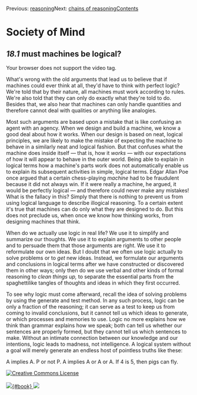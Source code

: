 <div class="chapnav">

<span class="prev">Previous: [reasoning](./som-18.html)</span><span
class="next">Next: [chains of reasoning](./som-18.2.html)</span><span
class="contents">[Contents](index.html)</span>
<div class="titlebar">

Society of Mind
===============

</div>

</div>

*18.1* must machines be logical?
--------------------------------

Your browser does not support the video tag.

What's wrong with the old arguments that lead us to believe that if
machines could ever think at all, they'd have to think with perfect
logic? We're told that by their nature, all machines must work according
to rules. We're also told that they can only do exactly what they're
told to do. Besides that, we also hear that machines can only handle
quantities and therefore cannot deal with qualities or anything like
analogies.

Most such arguments are based upon a mistake that is like confusing an
agent with an agency. When we design and build a machine, we know a good
deal about how it works. When our design is based on neat, logical
principles, we are likely to make the mistake of expecting the machine
to behave in a similarly neat and logical fashion. But that confuses
what the machine does inside itself — that is, how it *works* — with our
expectations of how it will appear to behave in the outer world. Being
able to explain in logical terms how a machine's parts work does not
automatically enable us to explain its subsequent activities in simple,
logical terms. Edgar Allan Poe once argued that a certain chess-playing
*machine* had to be fraudulent because it did not always win. If it were
really a machine, he argued, it would be perfectly logical — and
therefore could never make any mistakes! What is the fallacy in this?
Simply that there is nothing to prevent us from using logical language
to describe illogical reasoning. To a certain extent it's true that
machines can do only what they are designed to do. But this does not
preclude us, when once we know how thinking works, from designing
machines that think.

When do we actually use logic in real life? We use it to simplify and
summarize our thoughts. We use it to explain arguments to other people
and to persuade them that those arguments are right. We use it to
reformulate our own ideas. But I doubt that we often use logic actually
to solve problems or to *get* new ideas. Instead, we formulate our
arguments and conclusions in logical terms after we have constructed or
discovered them in other ways; only then do we use verbal and other
kinds of formal reasoning to *clean things up,* to separate the
essential parts from the spaghettilike tangles of thoughts and ideas in
which they first occurred.

To see why logic must come afterward, recall the idea of solving
problems by using the generate and test method. In any such process,
logic can be only a fraction of the reasoning; it can serve as a test to
keep us from coming to invalid conclusions, but it cannot tell us which
ideas to generate, or which processes and memories to use. Logic no more
explains how we think than grammar explains how we speak; both can tell
us whether our sentences are properly formed, but they cannot tell us
which sentences to make. Without an intimate connection between our
knowledge and our intentions, logic leads to madness, not intelligence.
A logical system without a goal will merely generate an endless host of
pointless truths like these:

A implies A. P or not P. A implies A or A or A. If 4 is 5, then pigs can
fly.

<div class="footer">

[![Creative Commons
License](http://i.creativecommons.org/l/by-nc-sa/3.0/80x15.png)](http://creativecommons.org/licenses/by-nc-sa/3.0/deed.en_US)\
\
[![](./images/som_book.jpeg){#book}
![](./images/a_logo_17.gif)](http://www.amazon.com/gp/product/0671657135?ie=UTF8&camp=1789&creativeASIN=0671657135&linkCode=xm2&tag=marvinminsky)

</div>
